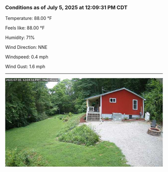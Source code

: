 ### Conditions as of July 5, 2025 at 12:09:31 PM CDT 

Temperature: 88.00 &deg;F

Feels like: 88.00 &deg;F

Humidity: 71%

Wind Direction: NNE

Windspeed: 0.4 mph

Wind Gust: 1.6 mph

---

<img src="./images/latest.jpeg"/>

